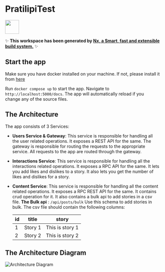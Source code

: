 # PratilipiTest

<a alt="Nx logo" href="https://nx.dev" target="_blank" rel="noreferrer"><img src="https://raw.githubusercontent.com/nrwl/nx/master/images/nx-logo.png" width="45"></a>

✨ **This workspace has been generated by [Nx, a Smart, fast and extensible build system.](https://nx.dev)** ✨


## Start the app

Make sure you have docker installed on your machine. If not, please install it from [here](https://docs.docker.com/get-docker/)

Run `docker compose up` to start the app. Navigate to `http://localhost:5000/docs`. The app will automatically reload if you change any of the source files.

## The Architecture
The app consists of 3 Services:
- **Users Service & Gateway**: This service is responsible for handling all the user related operations. It exposes a REST API for the same. The gateway is responsible for routing the requests to the appropriate service. All requests to the app are routed through the gateway.
- **Interactions Service**: This service is responsible for handling all the interactions related operations. It exposes a RPC API for the same. It lets you add likes and dislikes to a story. It also lets you get the number of likes and dislikes for a story.
- **Content Service**: This service is responsible for handling all the content related operations. It exposes a RPC REST API for the same. It contains crud operation for it. It also contains a bulk api to add stories in a csv file.
**The Bulk api** : `/api/posts/bulk`
Use this schema to add stories in bulk. The csv file should contain the following columns:

    | id | title | story |
    | --- | --- | --- |
    | 1 | Story 1 | This is story 1 |
    | 2 | Story 2 | This is story 2 |

## The Architecture Diagram
![Architecture Diagram](
    https://imgur.com/a/1Uwp2Z1
)